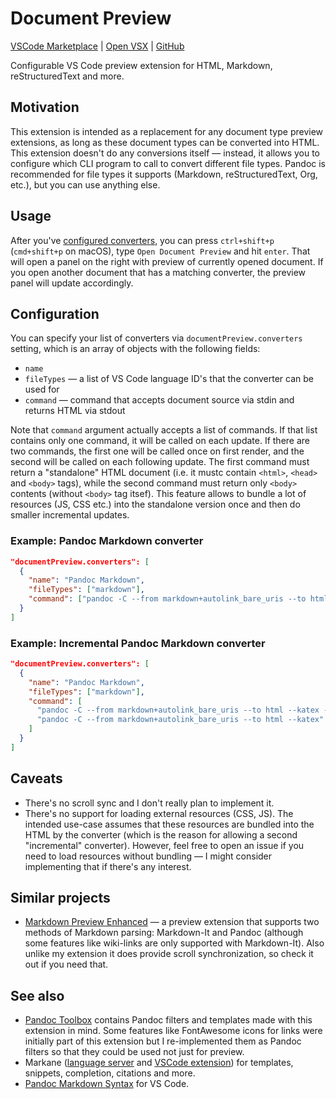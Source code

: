 # Document Preview

[VSCode Marketplace](https://marketplace.visualstudio.com/items?itemName=garlicbreadcleric.document-preview) |
[Open VSX](https://open-vsx.org/extension/garlicbreadcleric/document-preview) |
[GitHub](https://github.com/garlicbreadcleric/vscode-document-preview)

Configurable VS Code preview extension for HTML, Markdown, reStructuredText and more.

## Motivation

This extension is intended as a replacement for any document type preview extensions, as long as these document types can be converted into HTML. This extension doesn't do any conversions itself — instead, it allows you to configure which CLI program to call to convert different file types. Pandoc is recommended for file types it supports (Markdown, reStructuredText, Org, etc.), but you can use anything else.

## Usage

After you've [configured converters](#configuration), you can press `ctrl+shift+p` (`cmd+shift+p` on macOS), type `Open Document Preview` and hit `enter`. That will open a panel on the right with preview of currently opened document. If you open another document that has a matching converter, the preview panel will update accordingly.

## Configuration

You can specify your list of converters via `documentPreview.converters` setting, which is an array of objects with the following fields:

- `name`
- `fileTypes` — a list of VS Code language ID's that the converter can be used for
- `command` — command that accepts document source via stdin and returns HTML via stdout

Note that `command` argument actually accepts a list of commands. If that list contains only one command, it will be called on each update. If there are two commands, the first one will be called once on first render, and the second will be called on each following update. The first command must return a "standalone" HTML document (i.e. it mustc contain `<html>`, `<head>` and `<body>` tags), while the second command must return only `<body>` contents (without `<body>` tag itsef). This feature allows to bundle a lot of resources (JS, CSS etc.) into the standalone version once and then do smaller incremental updates.

### Example: Pandoc Markdown converter

```json
"documentPreview.converters": [
  {
    "name": "Pandoc Markdown",
    "fileTypes": ["markdown"],
    "command": ["pandoc -C --from markdown+autolink_bare_uris --to html --katex --standalone"]
  }
]
```

### Example: Incremental Pandoc Markdown converter

```json
"documentPreview.converters": [
  {
    "name": "Pandoc Markdown",
    "fileTypes": ["markdown"],
    "command": [
      "pandoc -C --from markdown+autolink_bare_uris --to html --katex --standalone",
      "pandoc -C --from markdown+autolink_bare_uris --to html --katex"
    ]
  }
]
```

## Caveats

- There's no scroll sync and I don't really plan to implement it.
- There's no support for loading external resources (CSS, JS). The intended use-case assumes that these resources are bundled into the HTML by the converter (which is the reason for allowing a second "incremental" converter). However, feel free to open an issue if you need to load resources without bundling — I might consider implementing that if there's any interest.

## Similar projects

- [Markdown Preview Enhanced](https://github.com/shd101wyy/vscode-markdown-preview-enhanced) — a preview extension that supports two methods of Markdown parsing: Markdown-It and Pandoc (although some features like wiki-links are only supported with Markdown-It). Also unlike my extension it does provide scroll synchronization, so check it out if you need that.

## See also

- [Pandoc Toolbox](https://github.com/garlicbreadcleric/pandoc-toolbox) contains Pandoc filters and templates made with this extension in mind. Some features like FontAwesome icons for links were initially part of this extension but I re-implemented them as Pandoc filters so that they could be used not just for preview.
- Markane ([language server](https://github.com/garlicbreadcleric/markane) and [VSCode extension](https://github.com/garlicbreadcleric/vscode-markane)) for templates, snippets, completion, citations and more.
- [Pandoc Markdown Syntax](https://github.com/garlicbreadcleric/vscode-pandoc-markdown) for VS Code.